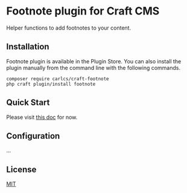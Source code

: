 # Footnote plugin for Craft CMS

Helper functions to add footnotes to your content.

## Installation

Footnote plugin is available in the Plugin Store. You can also install the plugin manually from the command line with the following commands.

```
composer require carlcs/craft-footnote
php craft plugin/install footnote
```

## Quick Start

Please visit [this doc](https://gist.github.com/carlcs/a8c51bb7bbeb3350e549a6ba3cd27f7a) for now.

## Configuration

...

## License

[MIT](LICENSE.md)
